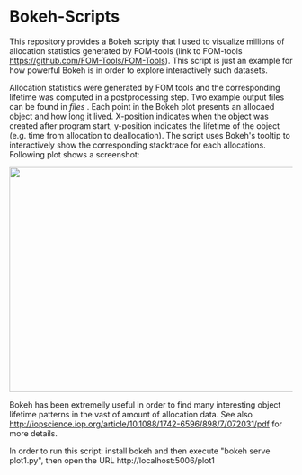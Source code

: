 # Bokeh-Scripts
 This repository provides a Bokeh scripty that I used to visualize millions of 
 allocation statistics generated by FOM-tools (link to FOM-tools https://github.com/FOM-Tools/FOM-Tools).
 This script is just an example for how powerful Bokeh is in order to explore interactively such datasets.
 
 Allocation statistics were generated by FOM tools and the corresponding lifetime was computed in a postprocessing step. Two example output files can be found in *files* .
 Each point in the Bokeh plot presents an allocaed object and how long it lived. X-position indicates when the object was created after program start,  y-position indicates the lifetime of the object (e.g. time from allocation to deallocation). The script uses Bokeh's tooltip to interactively show the corresponding stacktrace for each allocations. Following plot shows a screenshot:
 <p>
    <img src="https://user-images.githubusercontent.com/12165606/34725450-3f2a549e-f551-11e7-87c4-49f6615e5518.png"  width="1024" height="400" />
 </p>
 
 Bokeh has been extremelly useful in order to find many interesting object lifetime patterns in the vast of amount of allocation data. See also http://iopscience.iop.org/article/10.1088/1742-6596/898/7/072031/pdf for more details.
 
 In order to run this script: 
 install bokeh and then execute "bokeh serve plot1.py", then open the URL http://localhost:5006/plot1
 
 
